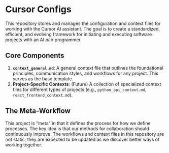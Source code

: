 # Cursor Configs

This repository stores and manages the configuration and context files for working with the Cursor AI assistant. The goal is to create a standardized, efficient, and evolving framework for initiating and executing software projects with an AI pair programmer.

## Core Components

1.  **`context_general.md`**: A general context file that outlines the foundational principles, communication styles, and workflows for any project. This serves as the base template.
2.  **Project-Specific Contexts**: (Future) A collection of specialized context files for different types of projects (e.g., `python_api_context.md`, `react_frontend_context.md`).

## The Meta-Workflow

This project is "meta" in that it defines the process for how we define processes. The key idea is that our methods for collaboration should continuously improve. The workflows and context files in this repository are not static; they are expected to be updated as we discover better ways of working together.
